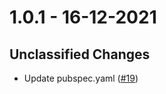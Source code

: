 # 1.0.1 - 16-12-2021

## Unclassified Changes

- Update pubspec.yaml ([#19](https://github.com/timtimjnvr/ideat/issues19))


